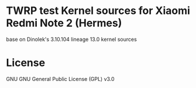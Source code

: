 # TWRP test Kernel sources for Xiaomi Redmi Note 2 (Hermes)
base on Dinolek's 3.10.104 lineage 13.0 kernel sources

# License
GNU GNU General Public License (GPL) v3.0

[Dinolek's sources]: https://github.com/HermesRepos/android_kernel_xiaomi_hermes
